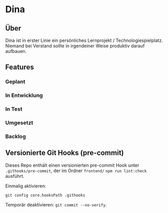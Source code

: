 # Dina

## Über

Dina ist in erster Linie ein persönliches Lernprojekt / Technologiespielplatz. Niemand bei Verstand sollte in 
irgendeiner Weise produktiv darauf aufbauen. 


## Features

### Geplant

### In Entwicklung

### In Test

### Umgesetzt

### Backlog

## Versionierte Git Hooks (pre-commit)

Dieses Repo enthält einen versionierten pre-commit Hook unter `.githooks/pre-commit`, der im Ordner `frontend/` `npm run lint:check` ausführt.

Einmalig aktivieren:

```
git config core.hooksPath .githooks
```

Temporär deaktivieren: `git commit --no-verify`.

